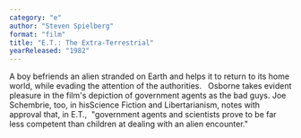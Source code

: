 ```yaml
---
category: "e"
author: "Steven Spielberg"
format: "film"
title: "E.T.: The Extra-Terrestrial"
yearReleased: "1982"
---
```

A boy befriends an alien stranded on Earth and helps it to return to its home world, while evading the attention of the authorities.
 
Osborne takes evident pleasure in the film's depiction of government agents as the bad guys. Joe Schembrie, too, in hisScience Fiction and Libertarianism, notes with approval that, in E.T.,  "government agents and scientists prove to be far less competent than children at dealing with an alien encounter."
 